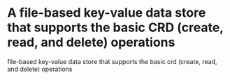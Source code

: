 # A file-based key-value data store that supports the basic CRD (create, read, and delete) operations
 file-based key-value data store that supports the basic crd (create, read, and delete) operations
